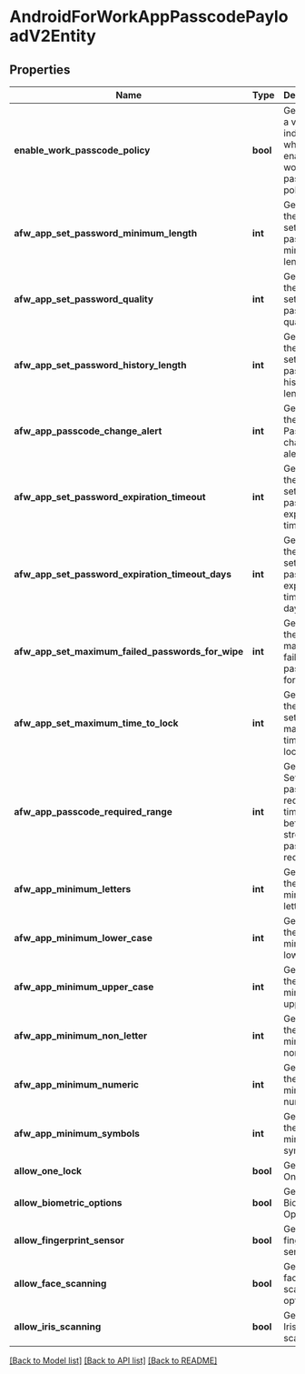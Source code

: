 # AndroidForWorkAppPasscodePayloadV2Entity

## Properties
Name | Type | Description | Notes
------------ | ------------- | ------------- | -------------
**enable_work_passcode_policy** | **bool** | Gets or sets a value indicating whether enable work passcode policy. | [optional] 
**afw_app_set_password_minimum_length** | **int** | Gets or sets the afw app set password minimum length. | [optional] 
**afw_app_set_password_quality** | **int** | Gets or sets the afw app set password quality. | [optional] 
**afw_app_set_password_history_length** | **int** | Gets or sets the afw app set password history length. | [optional] 
**afw_app_passcode_change_alert** | **int** | Gets or sets the Passcode change alert. | [optional] 
**afw_app_set_password_expiration_timeout** | **int** | Gets or sets the afw app set password expiration timeout. | [optional] 
**afw_app_set_password_expiration_timeout_days** | **int** | Gets or sets the afw app set password expiration timeout in days. | [optional] 
**afw_app_set_maximum_failed_passwords_for_wipe** | **int** | Gets or sets the set maximum failed passwords for wipe. | [optional] 
**afw_app_set_maximum_time_to_lock** | **int** | Gets or sets the afw app set maximum time to lock. | [optional] 
**afw_app_passcode_required_range** | **int** | Gets or Sets the passcode required time in mins before the strong passcode is required. | [optional] 
**afw_app_minimum_letters** | **int** | Gets or sets the afw app minimum letters. | [optional] 
**afw_app_minimum_lower_case** | **int** | Gets or sets the afw app minimum lower case. | [optional] 
**afw_app_minimum_upper_case** | **int** | Gets or sets the afw app minimum upper case. | [optional] 
**afw_app_minimum_non_letter** | **int** | Gets or sets the afw app minimum non letter. | [optional] 
**afw_app_minimum_numeric** | **int** | Gets or sets the afw app minimum numeric. | [optional] 
**afw_app_minimum_symbols** | **int** | Gets or sets the afw app minimum symbols. | [optional] 
**allow_one_lock** | **bool** | Gets or sets OneLock. | [optional] 
**allow_biometric_options** | **bool** | Gets or sets Biometric Options. | [optional] 
**allow_fingerprint_sensor** | **bool** | Gets or sets finger print sensor. | [optional] 
**allow_face_scanning** | **bool** | Gets or sets face scanning options. | [optional] 
**allow_iris_scanning** | **bool** | Gets or sets Iris scanning. | [optional] 

[[Back to Model list]](../README.md#documentation-for-models) [[Back to API list]](../README.md#documentation-for-api-endpoints) [[Back to README]](../README.md)


